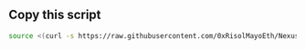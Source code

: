## Copy this script

```bash
source <(curl -s https://raw.githubusercontent.com/0xRisolMayoEth/Nexus/refs/heads/main/Nexus.sh)
